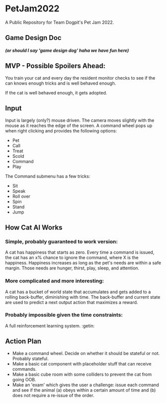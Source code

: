 # PetJam2022
A Public Repository for Team Dogpit's Pet Jam 2022.

## Game Design Doc 
##### (or should I say 'game design *dog*' haha we have fun here)

## MVP - Possible Spoilers Ahead:

You train your cat and every day the resident monitor checks to see if the can knows enough tricks and is well behaved enough.

If the cat is well behaved enough, it gets adopted.

## Input

Input is largely (only?) mouse driven.  The camera moves slightly with the mouse as it reaches the edge of the screen.  A command wheel pops up when right clicking and provides the following options:

- Pet
- Call
- Treat
- Scold
- Command
- Play

The Command submenu has a few tricks:

- Sit
- Speak
- Roll over
- Spin
- Stand
- Jump

## How Cat AI Works

### Simple, probably guaranteed to work version:

A cat has happiness that starts as zero.  Every time a command is issued, the cat has an x% chance to ignore the command, where X is the happiness.
Happiness increases as long as the pet's needs are within a safe margin.  Those needs are hunger, thirst, play, sleep, and attention.

### More complicated and more interesting:

A cat has a bucket of world state that accumulates and gets added to a rolling back-buffer, diminishing with time.  The back-buffer and current state are used to predict a next output action that maximizes a reward.

### Probably impossible given the time constraints:

A full reinforcement learning system.  :getin:

## Action Plan

- Make a command wheel.  Decide on whether it should be stateful or not.  Probably stateful.
- Make a basic cat component with placeholder stuff that can receive commands.
- Make a basic cube room with some colliders to prevent the cat from going OOB.
- Make an 'exam' which gives the user a challenge: issue each command and see if the animal (a) obeys within a certain amount of time and (b) does not require a re-issue of the order.
